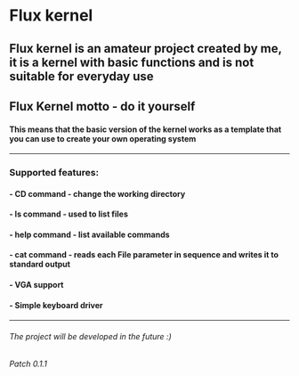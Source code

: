 # Flux kernel
## Flux kernel is an amateur project created by me, it is a kernel with basic functions and is not suitable for everyday use
## Flux Kernel motto - do it yourself
#### This means that the basic version of the kernel works as a template that you can use to create your own operating system
---------------------------------------------------------------------------------------------------------------------------------------------------
### Supported features:
#### - CD command - change the working directory
#### - ls command - used to list files
#### - help command - list available commands
#### - cat command - reads each File parameter in sequence and writes it to standard output
#### - VGA support
#### - Simple keyboard driver
---------------------------------------------------------------------------------------------------------------------------------------------------
###### The project will be developed in the future :)
###### Patch 0.1.1

